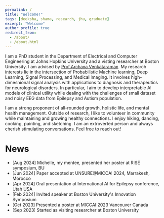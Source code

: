 ```yaml
---
permalink: /
title: "Welcome!"
tags: [deeksha, shama, research, jhu, graduate]
excerpt: "Welcome"
author_profile: true
redirect_from:
  - /about/
  - /about.html
---
```


I am a PhD student in the Department of Electrical and Computer Engineering at Johns Hopkins University and a visting researcher at Boston University. I am advised by <a href="https://www.bu.edu/eng/profile/archana-venkataraman-ph-d/" target="_blank">Prof.Archana Venkataraman</a>. My research interests lie in the intersection of Probabilistic Machine learning, Deep Learning, Signal Processing, and Medical Imaging. It involves high-dimesnional signal analysis with applications to diagnosis and therapeutics for neurological disorders. In particular, I aim to develop interpretable AI models of clinical utility while dealing with the challenges of small dataset and noisy EEG data from Epilepsy and Autism population.

I am a strong proponent of all-rounded growth, holistic life, and mental health management. Outside of research, I like to volunteer in community while maintaining and growing healthy connections. I enjoy hiking, dancing, cooking, painting, and sketching. I am an extroverted person and always cherish stimulating conversations. Feel free to reach out!  

News
====
- [Aug 2024] Michelle, my mentee, presented her poster at RISE symposium, BU
- [Jun 2024] Paper accepted at UNSURE@MICCAI 2024, Marrakesh, Morocco
- [Apr 2024] Oral presentation at International AI for Epilepsy conference, Utah USA
- [Feb 2024] Invited speaker at Boston University's Innovation Symposium
- [Oct 2023] Presented a poster at MICCAI 2023 Vancouver Canada
- [Sep 2023] Started as visiting researcher at Boston University

